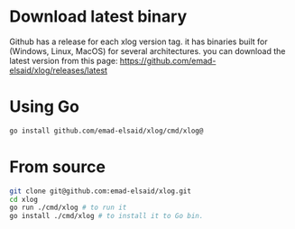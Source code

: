 # Download latest binary

Github has a release for each xlog version tag. it has binaries built for (Windows, Linux, MacOS) for several architectures. you can download the latest version from this page: https://github.com/emad-elsaid/xlog/releases/latest

# Using Go

```bash
go install github.com/emad-elsaid/xlog/cmd/xlog@
```

# From source

```bash
git clone git@github.com:emad-elsaid/xlog.git
cd xlog
go run ./cmd/xlog # to run it
go install ./cmd/xlog # to install it to Go bin.
```

